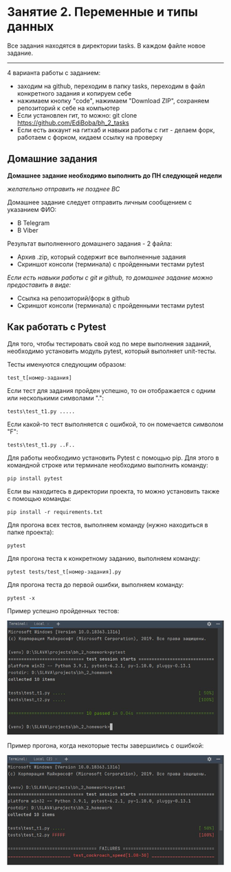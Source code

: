 # Занятие 2. Переменные и типы данных

Все задания находятся в директории tasks.
В каждом файле новое задание.

***

4 варианта работы с заданием:
* заходим на github, переходим в папку tasks, переходим в файл конкретного задания и копируем себе
* нажимаем кнопку "code", нажимаем "Download ZIP", сохраняем репозиторий к себе на компьютер
* Если установлен гит, то можно: git clone https://github.com/EdiBoba/bh_2_tasks
* Если есть аккаунт на гитхаб и навыки работы с гит - делаем форк, работаем с форком, кидаем ссылку на проверку



## Домашние задания

**Домашнее задание необходимо выполнить до ПН следующей недели**

*желательно отправить не позднее ВС*

Домашнее задание следует отправить личным сообщением с указанием ФИО:

- В Telegram
- В Viber

Результат выполненного домашнего задания - 2 файла:

- Архив .zip, который содержит все выполненные задания
- Скриншот консоли (терминала) с пройденными тестами pytest

*Если есть навыки работы с git и github, то домашнее задание можно предоставить в виде:*

- Ссылка на репозиторий/форк в github
- Скриншот консоли (терминала) с пройденными тестами pytest

## Как работать с Pytest

Для того, чтобы тестировать свой код по мере выполнения заданий, необходимо установить модуль pytest, 
который выполняет unit-тесты.

Тесты именуются следующим образом:

    test_t[номер-задания]

Если тест для задания пройден успешно, то он отображается с одним или несколькими символами ".":

    tests\test_t1.py .....

Если какой-то тест выполняется с ошибкой, то он помечается символом "F":

    tests\test_t1.py ..F..

Для работы необходимо установить Pytest с помощью pip. Для этого в командной строке или терминале необходимо выполнить команду:

    pip install pytest

Если вы находитесь в директории проекта, то можно установить также с помощью команды:

    pip install -r requirements.txt

Для прогона всех тестов, выполняем команду (нужно находиться в папке проекта):

    pytest

Для прогона теста к конкретному заданию, выполняем команду:

    pytest tests/test_t[номер-задания].py

Для прогона теста до первой ошибки, выполняем команду:

    pytest -x

Пример успешно пройденных тестов:

![Pytest прошел](pictures/pytest-ok.jpg)

Пример прогона, когда некоторые тесты завершились с ошибкой:

![Bubble sort](pictures/pytest-fail.jpg)